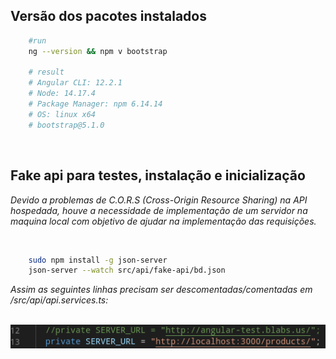 ## Versão dos pacotes instalados
```sh
    #run
    ng --version && npm v bootstrap

    # result
    # Angular CLI: 12.2.1 
    # Node: 14.17.4 
    # Package Manager: npm 6.14.14 
    # OS: linux x64 
    # bootstrap@5.1.0
```


<br>

## Fake api para testes, instalação e inicialização

<i> Devido a problemas de C.O.R.S (Cross-Origin Resource Sharing) na API
hospedada, houve a necessidade de implementação de um servidor na 
maquina local com objetivo de ajudar na implementação das requisições. </i>

<br> 

```sh
    sudo npm install -g json-server
    json-server --watch src/api/fake-api/bd.json
```

<i> Assim as seguintes linhas precisam ser descomentadas/comentadas  em /src/api/api.services.ts:

<br>

<img src="print.png" width="auto" height="auto" />